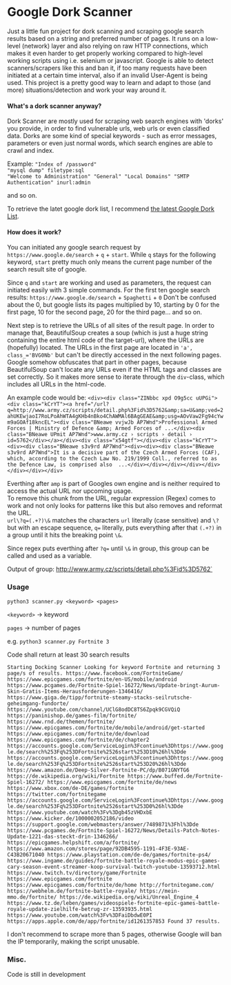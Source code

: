 # Google Dork Scanner

Just a little fun project for dork scanning and scraping google search results based on a string and preferred number of pages.
It runs on a low-level (network) layer and also relying on raw HTTP connections, which makes it even harder to get properly working
compared to high-level working scripts using i.e. selenium or javascript.
Google is able to detect scanners/scrapers like this and ban it, if too many requests have been initiated at a certain time interval,
also if an invalid User-Agent is being used. 
This project is a pretty good way to learn and adapt to those (and more) situations/detection and work your way around it.

#### What's a dork scanner anyway?

Dork Scanner are mostly used for scraping web search engines with 'dorks' you provide, in order to find vulnerable urls, web urls or even classified data.
Dorks are some kind of special keywords - such as error messages, parameters or even just normal words, which search engines are able to crawl and index.

Example: `"Index of /password"`  
`"mysql dump" filetype:sql`  
`"Welcome to Administration" "General" "Local Domains" "SMTP Authentication" inurl:admin`

and so on.

To retrieve the latet google dork list, I recommend [the latest Google Dork List](https://gbhackers.com/latest-google-dorks-list/).

#### How does it work?

You can initiated any google search request by `https://www.google.de/search` + `q` + `start`.
While `q` stays for the following keyword, `start` pretty much only means the current page number of the search result site of google.

Since `q` and `start` are working and used as parameters, the request can initiated easily with 3 simple commands.
For the first ten google search results: `https://www.google.de/search` + `Spaghetti` + `0`
Don't be confused about the 0, but google lists its pages multiplied by 10, starting by 0 for the first page, 10 for the second page, 20 for the third page... and so on.

Next step is to retrieve the URLs of all sites of the result page.
In order to manage that, BeautifulSoup creates a soup (which is just a huge string containing the entire html code of the target-url), where the URLs are (hopefully) located.
The URLs in the first page are located in `'a', class_='BVG0Nb'` but can't be directly accessed in the next following pages.
Google somehow obfuscates that part in other pages, because BeautifulSoup can't locate any URLs even if the HTML tags and classes are set correctly.
So it makes more sense to iterate through the `div`-class, which includes all URLs in the html-code.

An example code would be: `<div><div class="ZINbbc xpd O9g5cc uUPGi"><div class="kCrYT"><a href="/url?q=http://www.army.cz/scripts/detail.php%3Fid%3D5762&amp;sa=U&amp;ved=2ahUKEwjaoI7RoLPoAhWTA4gKHb4nBko4ChAWMAl6BAgGEAE&amp;usg=AOvVaw2Fg94cYwm9aGOAf18kncEL"><div class="BNeawe vvjwJb AP7Wnd">Professional Armed Forces | Ministry of Defence &amp; Armed Forces of ...</div><div class="BNeawe UPmit AP7Wnd">www.army.cz › scripts › detail › id=5762</div></a></div><div class="x54gtf"></div><div class="kCrYT"><div><div class="BNeawe s3v9rd AP7Wnd"><div><div><div class="BNeawe s3v9rd AP7Wnd">It is a decisive part of the Czech Armed Forces (CAF), which, according to the Czech Law No. 219/1999 Coll., referred to as the Defence Law, is comprised also  ...</div></div></div></div></div></div></div></div>`

Everthing after ``amp`` is part of Googles own engine and is neither required to access the actual URL nor upcoming usage.  
To remove this chunk from the URL, regular expression (Regex) comes to work and not only looks for patterns like this but also removes and reformat the URL.  
`url\?q=(.+?)\&`  matches the characters `url` literally (case sensitive) and `\?` but with an escape sequence, `q=` literally, puts everything after that `(.+?)` in a group until it hits the breaking point `\&`.

Since regex puts everthing after `?q=` until `\&` in group, this group can be called and used as a variable.

Output of group: http://www.army.cz/scripts/detail.php%3Fid%3D5762`

### Usage

`python3 scanner.py <keyword> <pages>`

`<keyword>` -> keyword 

`pages` -> number of pages

e.g. `python3 scanner.py Fortnite 3`

Code shall return at least 30 search results

`Starting Docking Scanner
 Looking for keyword Fortnite and returning 3 page/s of results.
https://www.facebook.com/FortniteGame/
https://www.epicgames.com/fortnite/en-US/mobile/android
https://www.pcgames.de/Fortnite-Spiel-16272/News/Update-bringt-Aurum-Skin-Gratis-Items-Herausforderungen-1346416/
https://www.giga.de/tipp/fortnite-steamy-stacks-seilrutsche-geheimgang-fundorte/
https://www.youtube.com/channel/UClG8odDC8TS6Zpqk9CGVQiQ
https://paninishop.de/games-film/fortnite/
https://www.rnd.de/themen/fortnite/
https://www.epicgames.com/fortnite/de/mobile/android/get-started
https://www.epicgames.com/fortnite/de/download
https://www.epicgames.com/fortnite/de/chapter2
https://accounts.google.com/ServiceLogin%3Fcontinue%3Dhttps://www.google.de/search%253Fq%253DFortnite%2526start%253D10%26hl%3Dde
https://accounts.google.com/ServiceLogin%3Fcontinue%3Dhttps://www.google.de/search%253Fq%253DFortnite%2526start%253D20%26hl%3Dde
https://www.amazon.de/Deep-Silver-Fortnite-PC/dp/B071GNYTG6
https://de.wikipedia.org/wiki/Fortnite
https://www.buffed.de/Fortnite-Spiel-16272/
https://www.epicgames.com/fortnite/de/news
https://www.xbox.com/de-DE/games/fortnite
https://twitter.com/fortnitegame
https://accounts.google.com/ServiceLogin%3Fcontinue%3Dhttps://www.google.de/search%253Fq%253DFortnite%2526start%253D0%26hl%3Dde
https://www.youtube.com/watch%3Fv%3Dgb45zVHDxbE
https://www.kicker.de/1000002052186/video
https://support.google.com/webmasters/answer/7489871%3Fhl%3Dde
https://www.pcgames.de/Fortnite-Spiel-16272/News/Details-Patch-Notes-Update-1221-das-steckt-drin-1346266/
https://epicgames.helpshift.com/a/fortnite/
https://www.amazon.com/stores/page/92DB4595-1191-4F3E-93AE-C43B20671040
https://www.playstation.com/de-de/games/fortnite-ps4/
https://www.ingame.de/guides/fortnite-battle-royale-modus-epic-games-cary-season-event-streamer-koop-survival-twitch-youtube-13593712.html
https://www.twitch.tv/directory/game/Fortnite
https://www.epicgames.com/fortnite
https://www.epicgames.com/fortnite/de/home
http://fortnitegame.com/
https://webhelm.de/fortnite-battle-royale/
https://mein-mmo.de/fortnite/
https://de.wikipedia.org/wiki/Unreal_Engine_4
https://www.tz.de/leben/games/videospiele-fortnite-epic-games-battle-royale-update-zielhilfe-betrug-zr-13593935.html
https://www.youtube.com/watch%3Fv%3DFaiDbdwE0PI
https://apps.apple.com/de/app/fortnite/id1261357853
Found 37 results.`

I don't recommend to scrape more than 5 pages, otherwise Google will ban the IP temporarily, making the script unusable.

### Misc.

Code is still in development